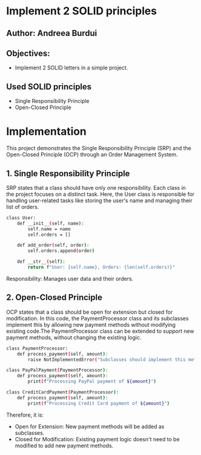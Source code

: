 # Implement 2 SOLID principles

## Author: Andreea Burdui

## Objectives:

- Implement 2 SOLID letters in a simple project.

## Used SOLID principles

- Single Responsibility Principle
- Open-Closed Principle

# Implementation

This project demonstrates the Single Responsibility Principle (SRP) and the Open-Closed Principle (OCP) through an Order Management System.

## 1. Single Responsibility Principle

SRP states that a class should have only one responsibility. Each class in the project focuses on a distinct task. Here, the User class is responsible for handling user-related tasks like storing the user's name and managing their list of orders.

```bash
class User:
    def __init__(self, name):
        self.name = name
        self.orders = []

    def add_order(self, order):
        self.orders.append(order)

    def __str__(self):
        return f"User: {self.name}, Orders: {len(self.orders)}"
```
Responsibility: Manages user data and their orders.

## 2. Open-Closed Principle

OCP states that a class should be open for extension but closed for modification. In this code, the PaymentProcessor class and its subclasses implement this by allowing new payment methods without modifying existing code.The PaymentProcessor class can be extended to support new payment methods, without changing the existing logic.

```bash
class PaymentProcessor:
    def process_payment(self, amount):
        raise NotImplementedError("Subclasses should implement this method!")

class PayPalPayment(PaymentProcessor):
    def process_payment(self, amount):
        print(f"Processing PayPal payment of ${amount}")

class CreditCardPayment(PaymentProcessor):
    def process_payment(self, amount):
        print(f"Processing Credit Card payment of ${amount}")
```
Therefore, it is:
- Open for Extension: New payment methods will be added as subclasses.
- Closed for Modification: Existing payment logic doesn't need to be modified to add new payment methods.


